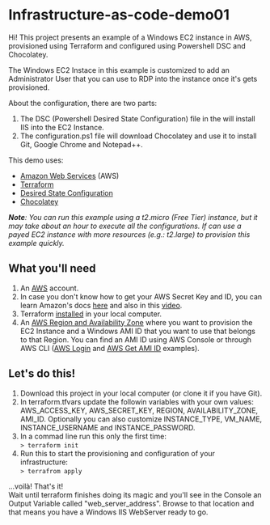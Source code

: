 # Infrastructure-as-code-demo01

Hi! This project presents an example of a Windows EC2 instance in AWS, provisioned using Terraform and configured using Powershell DSC and Chocolatey.

The Windows EC2 Instace in this example is customized to add an Administrator User that you can use to RDP into the instance once it's gets provisioned.

About the configuration, there are two parts:
   1. The DSC (Powershell Desired State Configuration) file in the  will install IIS into the EC2 Instance.
   2. The configuration.ps1 file will download Chocolatey and use it to install Git, Google Chrome and Notepad++.

This demo uses:
* [Amazon Web Services](https://aws.amazon.com) (AWS)
* [Terraform](https://www.terraform.io/)
* [Desired State Configuration](https://docs.microsoft.com/en-us/powershell/dsc/overview)
* [Chocolatey](https://chocolatey.org/)

_**Note**: You can run this example using a t2.micro (Free Tier) instance, but it may take about an hour to execute all the configurations. If can use a payed EC2 instance with more resources (e.g.: t2.large) to provision this example quickly._

## What you'll need

1. An [AWS](https://aws.amazon.com) account.
2. In case you don't know how to get your AWS Secret Key and ID, you can learn Amazon's docs [here](http://docs.aws.amazon.com/general/latest/gr/aws-sec-cred-types.html) and also in this [video](https://www.youtube.com/watch?v=Jgqgie_vhig). 
3. Terraform [installed](https://www.terraform.io/intro/getting-started/install.html) in your local computer.
4. An [AWS Region and Availability Zone](https://docs.aws.amazon.com/AmazonRDS/latest/UserGuide/Concepts.RegionsAndAvailabilityZones.html) where you want to provision the EC2 Instance and a Windows AMI ID that you want to use that belongs to that Region. You can find an AMI ID using AWS Console or through AWS CLI ([AWS Login](https://youtu.be/0BkX3m1yZnE?t=302) and [AWS Get AMI ID](https://stackoverflow.com/questions/43069988/get-the-latest-windows-2012r2-base-ami-id-using-aws-cli) examples).

## Let's do this!
1. Download this project in your local computer (or clone it if you have Git).
2. In terraform.tfvars update the followin variables with your own values: AWS_ACCESS_KEY, AWS_SECRET_KEY, REGION, AVAILABILITY_ZONE, AMI_ID. Optionally you can also customize INSTANCE_TYPE, VM_NAME, INSTANCE_USERNAME and INSTANCE_PASSWORD.
3. In a commad line run this only the first time:<br>
`> terraform init`
4. Run this to start the provisioning and configuration of your infrastructure:<br>
`> terrafrom apply`

...voilà! That's it!<br>
Wait until terraform finishes doing its magic and you'll see in the Console an Output Variable called "web_server_address". Browse to that location and that means you have a Windows IIS WebServer ready to go.



